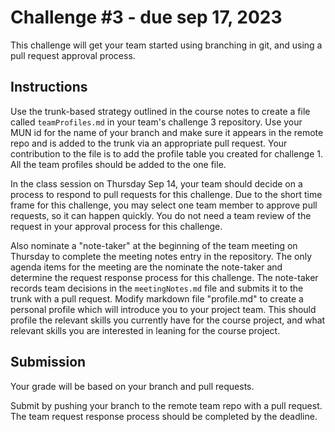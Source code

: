 # Challenge #3 - due sep 17, 2023

This challenge will get your team started using branching in git, and using a pull request approval process.

## Instructions

Use the trunk-based strategy outlined in the course notes to create a file called `teamProfiles.md` in your team's 
challenge 3 repository. Use your MUN id for the name of your branch and make sure it appears in the remote repo
and is added to the trunk via an appropriate pull request.  Your contribution to the file is to add the profile table
you created for challenge 1. All the team profiles should be added to the one file.

In the class session on Thursday Sep 14, your team should decide on a process to respond to pull requests for 
this challenge. 
Due to the short time frame for this challenge, you may select one team member to approve pull requests, so it can 
happen quickly. You do not need a team review of the request in your approval process for this challenge.

Also nominate a "note-taker" at the beginning of the team meeting on Thursday to complete the meeting notes entry in
the repository. The only agenda items for the meeting are the nominate the note-taker and determine the request response
process for this challenge.  The note-taker records team decisions in the `meetingNotes.md` file and submits it to the 
trunk with a pull request.
Modify markdown file "profile.md" to create a personal profile which will introduce you to your project team.
This should profile the relevant skills you currently have for the course project, and what relevant 
skills you are interested in leaning for the course project.

## Submission

Your grade will be based on your branch and pull requests.

Submit by pushing your branch to the remote team repo with a pull request. The team request response process should be
completed by the deadline.
